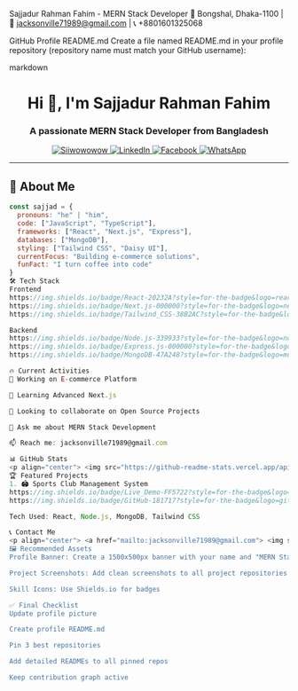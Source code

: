 Sajjadur Rahman Fahim - MERN Stack Developer
📍 Bongshal, Dhaka-1100 | 📧 jacksonville71989@gmail.com | 📞 +8801601325068

GitHub Profile README.md
Create a file named README.md in your profile repository (repository name must match your GitHub username):

markdown
<h1 align="center">Hi 👋, I'm Sajjadur Rahman Fahim</h1>
<h3 align="center">A passionate MERN Stack Developer from Bangladesh</h3>

<p align="center">
  <a href="https://github.com/Siiwowowow">
    <img src="https://komarev.com/ghpvc/?username=Siiwowowow&label=Profile%20views&color=0e75b6&style=flat" alt="Siiwowowow" />
  </a>
  <a href="https://linkedin.com/in/sajjadur-rahman-fahim-9384b3379">
    <img alt="LinkedIn" src="https://img.shields.io/badge/LinkedIn-0077B5?style=flat&logo=linkedin&logoColor=white" />
  </a>
  <a href="https://fb.com/share/16wnF78psi">
    <img alt="Facebook" src="https://img.shields.io/badge/Facebook-1877F2?style=flat&logo=facebook&logoColor=white" />
  </a>
  <a href="https://wa.me/8801601325068">
    <img alt="WhatsApp" src="https://img.shields.io/badge/WhatsApp-25D366?style=flat&logo=whatsapp&logoColor=white" />
  </a>
</p>

---

## **🚀 About Me**
```javascript
const sajjad = {
  pronouns: "he" | "him",
  code: ["JavaScript", "TypeScript"],
  frameworks: ["React", "Next.js", "Express"],
  databases: ["MongoDB"],
  styling: ["Tailwind CSS", "Daisy UI"],
  currentFocus: "Building e-commerce solutions",
  funFact: "I turn coffee into code"
}
🛠 Tech Stack
Frontend
https://img.shields.io/badge/React-20232A?style=for-the-badge&logo=react&logoColor=61DAFB
https://img.shields.io/badge/Next.js-000000?style=for-the-badge&logo=nextdotjs&logoColor=white
https://img.shields.io/badge/Tailwind_CSS-38B2AC?style=for-the-badge&logo=tailwind-css&logoColor=white

Backend
https://img.shields.io/badge/Node.js-339933?style=for-the-badge&logo=nodedotjs&logoColor=white
https://img.shields.io/badge/Express.js-000000?style=for-the-badge&logo=express&logoColor=white
https://img.shields.io/badge/MongoDB-47A248?style=for-the-badge&logo=mongodb&logoColor=white

🔥 Current Activities
🔭 Working on E-commerce Platform

🌱 Learning Advanced Next.js

👯 Looking to collaborate on Open Source Projects

💬 Ask me about MERN Stack Development

📫 Reach me: jacksonville71989@gmail.com

📊 GitHub Stats
<p align="center"> <img src="https://github-readme-stats.vercel.app/api?username=Siiwowowow&show_icons=true&theme=radical" alt="Siiwowowow" width="48%"/> <img src="https://github-readme-streak-stats.herokuapp.com/?user=Siiwowowow&theme=radical" alt="Siiwowowow" width="48%"/> </p><p align="center"> <img src="https://github-readme-stats.vercel.app/api/top-langs/?username=Siiwowowow&layout=compact&theme=radical" alt="Top Languages"/> </p>
🏆 Featured Projects
1. 🏟️ Sports Club Management System
https://img.shields.io/badge/Live_Demo-FF5722?style=for-the-badge&logo=firebase&logoColor=white
https://img.shields.io/badge/GitHub-181717?style=for-the-badge&logo=github&logoColor=white

Tech Used: React, Node.js, MongoDB, Tailwind CSS

📞 Contact Me
<p align="center"> <a href="mailto:jacksonville71989@gmail.com"> <img src="https://img.shields.io/badge/Gmail-D14836?style=for-the-badge&logo=gmail&logoColor=white" alt="Email"/> </a> <a href="https://wa.me/8801601325068"> <img src="https://img.shields.io/badge/WhatsApp-25D366?style=for-the-badge&logo=whatsapp&logoColor=white" alt="WhatsApp"/> </a> <a href="https://www.linkedin.com/in/sajjadur-rahman-fahim-9384b3379"> <img src="https://img.shields.io/badge/LinkedIn-0077B5?style=for-the-badge&logo=linkedin&logoColor=white" alt="LinkedIn"/> </a> </p> ```
🖼️ Recommended Assets
Profile Banner: Create a 1500x500px banner with your name and "MERN Stack Developer"

Project Screenshots: Add clean screenshots to all project repositories

Skill Icons: Use Shields.io for badges

✅ Final Checklist
Update profile picture

Create profile README.md

Pin 3 best repositories

Add detailed READMEs to all pinned repos

Keep contribution graph active
